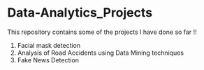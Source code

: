 # Data-Analytics_Projects

This repository contains some of the projects I have done so far !!

1. Facial mask detection
2. Analysis of Road Accidents using Data Mining techniques
3. Fake News Detection
